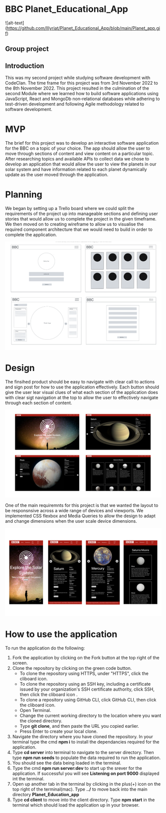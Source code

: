 # BBC Planet_Educational_App

![alt-text] (https://github.com/Illyriat/Planet_Educational_App/blob/main/Planet_app.gif)

## Group project

## Introduction

This was my second project while studying software development with CodeClan. The time frame for this project was from 3rd November 2022 to the 8th November 2022. This project resulted in the culmination of the second Module where we learned how to build software applications using JavaScript, React and MongoDb non-relational databases while adhering to test-driven development and following Agile methodology related to software development.

# MVP
The brief for this project was to develop an interactive software application for the BBC on a topic of your choice. The app should allow the user to move through sections of content and view content on a particular topic. After researching topics and available APIs to collect data we chose to develop an application that would allow the user to view the planets in our solar system and have information related to each planet dynamically update as the user moved through the application.

# Planning 
We began by setting up a Trello board where we could split the requirements of the project up into manageable sections and defining user stories that would allow us to complete the project in the given timeframe. We then moved on to creating wireframe to allow us to visualise the required component architecture that we would need to build in order to complete the application.

<img src="https://github.com/Illyriat/Planet_Educational_App/blob/main/Planet%20wireframes.png">

# Design
The finsihed product should be easy to navigate with clear call to actions and sign post for how to use the application effectively. Each button should give the user lear visual clues of what each section of the application does with clear sigt navigation at the top to allow the user to effectively navigate through each section of content.

<img src="https://github.com/Illyriat/Planet_Educational_App/blob/main/Planets_screenshots.jpg">

One of the main requiremnts for this project is that we wanted the layout to be responsnsive across a wide range of devices and viewports. We implemented CSS flexbox and Media Queries to allow the design to adapt and change dimensions when the user scale device dimensions.

<img src="https://github.com/Illyriat/Planet_Educational_App/blob/main/mobile_planets..jpg">

# How to use the application
To run the application do the following:
1. Fork the application by clicking on the Fork button at the top right of the screen.
2. Clone the repository by clicking on the green code button.
    * To clone the repository using HTTPS, under "HTTPS", click the cliboard icon.
    * To clone the repository using an SSH key, including a certificate issued by your organization's SSH certificate authority, click SSH, then click the cliboard icon .
    * To clone a repository using GitHub CLI, click GitHub CLI, then click the cliboard icon. 
    * Open Terminal.
    * Change the current working directory to the location where you want the cloned directory.
    * Type **git clone**, and then paste the URL you copied earlier.
    * Press Enter to create your local clone.
 3. Navigate the directory where you have cloned the repository. In your terminal type the cmd **npm i** to install the dependancies required for the application.
 4. Type **cd server** into terminal to navigate to the server directory. Then type **npm run seeds** to populate the data required to run the application.
 5. You should see the data being loaded in the terminal.
 6. Type the cmd **npm run server:dev** to start up the srever for the application. If successful you will see **Listening on port 9000** displayed int the terminal.
 7. Open up another tab in the terminal by clicking in the plus(+) icon on the top right of the terminal(mac). Type **../** to move back into the main directory **Planet_Education_app**
 8. Type **cd client** to move into the client directory. Type **npm start** in the terminal which should load the application up in your browser.
